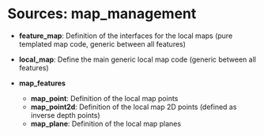 # Sources: map_management

- **feature_map**: Definition of the interfaces for the local maps (pure templated map code, generic between all features)
- **local_map**: Define the main generic local map code (generic between all features)

- **map_features**
    - **map_point**: Definition of the local map points
    - **map_point2d**: Definition of the local map 2D points (defined as inverse depth points)
    - **map_plane**: Definition of the local map planes